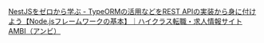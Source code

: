 [NestJSをゼロから学ぶ - TypeORMの活用などをREST APIの実装から身に付けよう【Node.jsフレームワークの基本】｜ハイクラス転職・求人情報サイト AMBI（アンビ）](https://en-ambi.com/itcontents/entry/2023/02/17/093000/)
